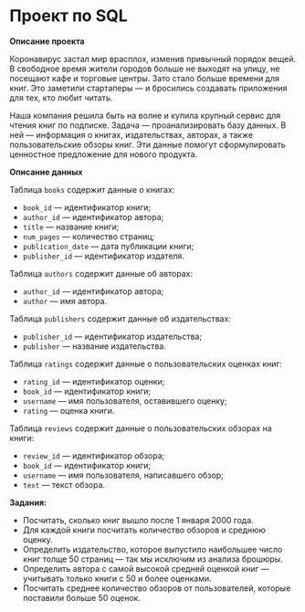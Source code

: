 # Проект по SQL
**Описание проекта**

Коронавирус застал мир врасплох, изменив привычный порядок вещей. В свободное время жители городов больше не выходят на улицу, не посещают кафе и торговые центры. Зато стало больше времени для книг. Это заметили стартаперы — и бросились создавать приложения для тех, кто любит читать.

Наша компания решила быть на волне и купила крупный сервис для чтения книг по подписке. Задача — проанализировать базу данных.
В ней — информация о книгах, издательствах, авторах, а также пользовательские обзоры книг. Эти данные помогут сформулировать ценностное предложение для нового продукта.

**Описание данных**

Таблица `books` содержит данные о книгах:

- `book_id` — идентификатор книги;
- `author_id` — идентификатор автора;
- `title` — название книги;
- `num_pages` — количество страниц;
- `publication_date` — дата публикации книги;
- `publisher_id` — идентификатор издателя.

Таблица `authors` содержит данные об авторах:

- `author_id` — идентификатор автора;
- `author` — имя автора.

Таблица `publishers` содержит данные об издательствах:

- `publisher_id` — идентификатор издательства;
- `publisher` — название издательства.

Таблица `ratings` содержит данные о пользовательских оценках книг:

- `rating_id` — идентификатор оценки;
- `book_id` — идентификатор книги;
- `username` — имя пользователя, оставившего оценку;
- `rating` — оценка книги.

Таблица `reviews` содержит данные о пользовательских обзорах на книги:

- `review_id` — идентификатор обзора;
- `book_id` — идентификатор книги;
- `username` — имя пользователя, написавшего обзор;
- `text` — текст обзора.

**Задания:**

- Посчитать, сколько книг вышло после 1 января 2000 года.
- Для каждой книги посчитать количество обзоров и среднюю оценку.
- Определить издательство, которое выпустило наибольшее число книг толще 50 страниц — так мы исключим из анализа брошюры.
- Определить автора с самой высокой средней оценкой книг — учитывать только книги с 50 и более оценками.
- Посчитать среднее количество обзоров от пользователей, которые поставили больше 50 оценок.
